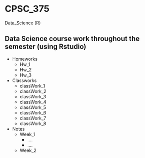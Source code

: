 # CPSC_375
Data_Science (R)

## Data Science course work throughout the semester (using Rstudio)

- Homeworks
  - Hw_1
  - Hw_2
  - Hw_3
- Classworks
  - classWork_1
  - classWork_2
  - classWork_3
  - classWork_4
  - classWork_5
  - classWork_6
  - classWork_7
  - classWork_8
- Notes
  - Week_1
    - ....
    - ....
  - Week_2
